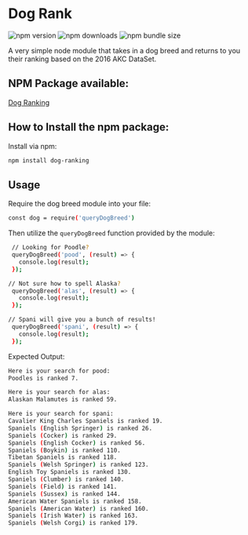 # Dog Rank

![npm version](https://img.shields.io/npm/v/dog-ranking)
![npm downloads](https://img.shields.io/npm/dw/%40alxrg/dog-ranking)
![npm bundle size](https://img.shields.io/bundlephobia/min/dog-ranking)

A very simple node module that takes in a dog breed and returns to you their ranking based on the 2016 AKC DataSet.

## NPM Package available:

[Dog Ranking](https://www.npmjs.com/package/dog-ranking)

## How to Install the npm package:

Install via npm:

```bash
npm install dog-ranking
```

## Usage

Require the dog breed module into your file:

```bash
const dog = require('queryDogBreed')
```

Then utilize the `queryDogBreed` function provided by the module:

```bash
 // Looking for Poodle?
 queryDogBreed('pood', (result) => {
   console.log(result);
 });

// Not sure how to spell Alaska?
 queryDogBreed('alas', (result) => {
   console.log(result);
 });

// Spani will give you a bunch of results!
 queryDogBreed('spani', (result) => {
   console.log(result);
 });

```

Expected Output:

```bash
Here is your search for pood:
Poodles is ranked 7.

Here is your search for alas:
Alaskan Malamutes is ranked 59.

Here is your search for spani:
Cavalier King Charles Spaniels is ranked 19.
Spaniels (English Springer) is ranked 26.
Spaniels (Cocker) is ranked 29.
Spaniels (English Cocker) is ranked 56.
Spaniels (Boykin) is ranked 110.
Tibetan Spaniels is ranked 118.
Spaniels (Welsh Springer) is ranked 123.
English Toy Spaniels is ranked 130.
Spaniels (Clumber) is ranked 140.
Spaniels (Field) is ranked 141.
Spaniels (Sussex) is ranked 144.
American Water Spaniels is ranked 158.
Spaniels (American Water) is ranked 160.
Spaniels (Irish Water) is ranked 163.
Spaniels (Welsh Corgi) is ranked 179.

```
